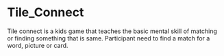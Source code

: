 # Tile_Connect
Tile connect is a kids game that teaches the basic mental skill of matching or finding something that is same.
Participant need to find a match for a word, picture or card.

